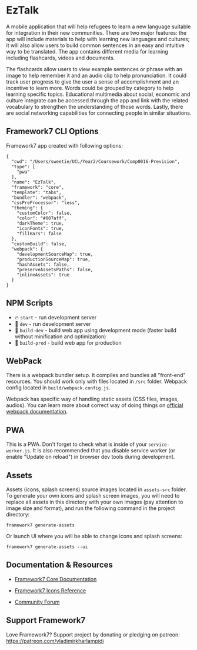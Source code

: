 # EzTalk

A mobile application that will help refugees to learn a new language suitable for integration in their new communities. There are two major features: the app will include materials to help with learning new languages and cultures; it will also allow users to build common sentences in an easy and intuitive way to be translated. The app contains different media for learning including flashcards, videos and documents. 

The flashcards allow users to view example sentences or phrase with an image to help remember it and an audio clip to help pronunciation. It could track user progress to give the user a sense of accomplishment and an incentive to learn more.  Words could be grouped by category to help learning specific topics. Educational multimedia about social, economic and culture integrate can be accessed through the app and link with the related vocabulary to strengthen the understanding of those words. Lastly, there are social networking capabilities for connecting people in similar situations. 


## Framework7 CLI Options

Framework7 app created with following options:

```
{
  "cwd": "/Users/sweetie/UCL/Year2/Coursework/Comp0016-Prevision",
  "type": [
    "pwa"
  ],
  "name": "EzTalk",
  "framework": "core",
  "template": "tabs",
  "bundler": "webpack",
  "cssPreProcessor": "less",
  "theming": {
    "customColor": false,
    "color": "#007aff",
    "darkTheme": true,
    "iconFonts": true,
    "fillBars": false
  },
  "customBuild": false,
  "webpack": {
    "developmentSourceMap": true,
    "productionSourceMap": true,
    "hashAssets": false,
    "preserveAssetsPaths": false,
    "inlineAssets": true
  }
}
```

## NPM Scripts

* 🔥 `start` - run development server
* 🔧 `dev` - run development server
* 🔧 `build-dev` - build web app using development mode (faster build without minification and optimization)
* 🔧 `build-prod` - build web app for production

## WebPack

There is a webpack bundler setup. It compiles and bundles all "front-end" resources. You should work only with files located in `/src` folder. Webpack config located in `build/webpack.config.js`.

Webpack has specific way of handling static assets (CSS files, images, audios). You can learn more about correct way of doing things on [official webpack documentation](https://webpack.js.org/guides/asset-management/).

## PWA

This is a PWA. Don't forget to check what is inside of your `service-worker.js`. It is also recommended that you disable service worker (or enable "Update on reload") in browser dev tools during development.
## Assets

Assets (icons, splash screens) source images located in `assets-src` folder. To generate your own icons and splash screen images, you will need to replace all assets in this directory with your own images (pay attention to image size and format), and run the following command in the project directory:

```
framework7 generate-assets
```

Or launch UI where you will be able to change icons and splash screens:

```
framework7 generate-assets --ui
```

## Documentation & Resources

* [Framework7 Core Documentation](https://framework7.io/docs/)


* [Framework7 Icons Reference](https://framework7.io/icons/)
* [Community Forum](https://forum.framework7.io)

## Support Framework7

Love Framework7? Support project by donating or pledging on patreon:
https://patreon.com/vladimirkharlampidi

